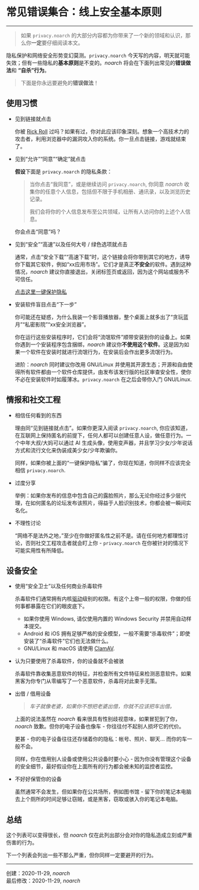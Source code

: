 # 常见错误集合：线上安全基本原则

---

> <i class="fa fa-exclamation-triangle" aria-hidden="true"></i> 如果 `privacy.noarch` 的大部分内容都为你带来了一个新的领域和认识，那么你**一定**要仔细阅读本文。

隐私保护和网络安全形势变幻莫测。`privacy.noarch` 今天写的内容，明天就可能失效；但有一些隐私的**基本原则**是不变的。*noarch* 将会在下面列出常见的**错误做法**和 **“自杀”行为**。

> <i class="fa fa-bomb" aria-hidden="true"></i> 下面是你永远要避免的**错误做法**！

## 使用习惯

- 见到链接就点击

	你被 [Rick Roll](https://en.wikipedia.org/wiki/Rickrolling) 过吗？如果有过，你对此应该印象深刻。想象一个高技术力的攻击者，利用浏览器中的漏洞攻入你的系统。你一旦点击链接，游戏就结束了。

- 见到“允许”“同意”“确定”就点击

	**假设**下面是 `privacy.noarch` 的隐私条款：

	> 当你点击“我同意”，或是继续访问 `privacy.noarch`, 你同意 *noarch* 收集你的任意个人信息，包括但不限于手机相册、通讯录，以及浏览历史记录。
	>
	> 我们会将你的个人信息发布至公共领域，让所有人访问你的上述个人信息。

	你会点击“同意”吗？

- 见到“安全”“高速”以及任何大号 / 绿色选项就点击

	通常，点击“安全下载”“高速下载”时，这个链接会将你带到其它的地方，诱导你下载其它软件，例如“xx应用市场”。它们才是真正**不安全**的软件。遇到这种情况，*noarch* 建议你直接退出，关闭标签页或返回，因为这个网站或服务不可信任。

	[点击这里一键保护隐私](https://youareanidiot.de/)	

- 安装软件盲目点击“下一步”

	你可能还在疑惑，为什么我装一个影音播放器，整个桌面上就多出了“贪玩蓝月”“私密影院”“xx安全浏览器”。

	你在运行这些安装程序时，它们会将“流氓软件”顺带安装到你的设备上。如果你遇到一个安装程序包含捆绑，*noarch* 建议你**不使用这个软件**。这是因为如果一个软件在安装时就进行流氓行为，在安装后会作出更多流氓行为。

	进阶：*noarch* 同时建议你改用 GNU/Linux 并使用其开源生态；开源和自由使得所有软件都由一个软件仓库提供，由发布该发行版的社区审查安全性，使你不必在安装软件时如履薄冰。`privacy.noarch` 在之后会带你入门 GNU/Linux.

## 情报和社交工程

- 相信任何看到的东西
	
	理由同“见到链接就点击”。如果你更深入阅读 `privacy.noarch`, 你应该知道，在互联网上保持匿名的前提下，任何人都可以创建任意人设，做任意行为。一个中年大叔/大妈可以通过 AI 生成头像，使用变声器，并且学习少女/少年说话方式和流行文化来伪装成美少女/少年欺骗你。

	同样，如果你被上面的“一键保护隐私”骗了，你现在知道，你同样不应该完全相信 `privacy.noarch`.

- 过度分享

	举例：如果你发布的信息中包含自己的露脸照片，那么无论你经过多少层代理，在如何匿名的论坛发布该照片，得益于人脸识别技术，你都会被一瞬间实名化。

- 不理性讨论

	“网络不是法外之地，”至少在你做好匿名性之前不是。请在任何地方都理性讨论，否则社交工程攻击者就会盯上你 - `privacy.noarch` 在你被针对的情况下可能实用性有所降低。

## 设备安全

- 使用“安全卫士”以及任何商业杀毒软件

	杀毒软件们通常拥有内核[驱动](https://en.wikipedia.org/wiki/Device_driver)级别的权限。有这个上帝一般的权限，你做的任何事都暴露在它们的眼皮底下。

	- 如果你使用 Windows, 请仅使用内置的 Windows Security 并禁用自动样本提交。
	- Android 和 iOS 拥有足够严格的安全模型，一般不需要“杀毒软件”；即使安装了“杀毒软件”它们也无法做什么。
	- GNU/Linux 和 macOS 请使用 [ClamAV](https://www.clamav.net/).

- 认为只要使用了杀毒软件，你的设备就不会被骇

	杀毒软件靠收集恶意软件的特征，并检查所有文件特征来检测恶意软件。如果黑客为你专门从零编写了一个恶意软件，杀毒将对此束手无策。

- 出借 / 借用设备

	> *车子就像老婆，如果你不想把老婆出借，你就不应该把车出借。*

	上面的说法虽然在 *noarch* 看来很具有性别歧视意味，如果冒犯到了你，*noarch* 致歉。但你的电子设备也像车 - 你往往付不起别人损坏它的代价。

	更甚 - 你的电子设备往往还存储着你的隐私：帐号、照片、聊天... 而你的车一般不会。

	同样，你在借用别人设备或使用公共设备时要小心 - 因为你没有管理这个设备的安全细节，最好假设你在上面所有的行为都会被未知的监控者监控。

- 不好好保管你的设备

	虽然通常不会发生，但如果你在公共场所，例如图书馆 - 留下你的笔记本电脑去上个厕所的时间足够让窃贼，或是黑客，窃取或骇入你的笔记本电脑。

## 总结

这个列表可以变得很长，但 *noarch* 仅在此列出部分会对你的隐私造成立刻或严重伤害的行为。

下一个列表会列出一些不那么严重，但你同样一定要避开的行为。

---

创建：2020-11-29, *noarch*  
最后修改：2020-11-29, *noarch*
